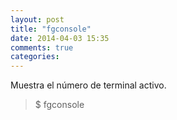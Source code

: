 ```yaml
---
layout: post
title: "fgconsole"
date: 2014-04-03 15:35
comments: true
categories: 
---
```

Muestra el número de terminal activo.

>$ fgconsole

